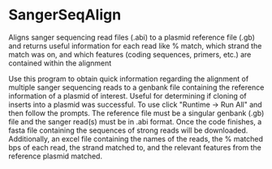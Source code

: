 # SangerSeqAlign
Aligns sanger sequencing read files (.abi) to a plasmid reference file (.gb) and returns useful information for each read like % match, which strand the match was on, and which features (coding sequences, primers, etc.) are contained within the alignment

Use this program to obtain quick information regarding the alignment of multiple sanger sequencing reads to a genbank file containing the reference information of a plasmid of interest. Useful for determining if cloning of inserts into a plasmid was successful. To use click "Runtime -> Run All" and then follow the prompts. The reference file must be a singular genbank (.gb) file and the sanger read(s) must be in .abi format. Once the code finishes, a fasta file containing the sequences of strong reads will be downloaded. Additionally, an excel file containing the names of the reads, the % matched bps of each read, the strand matched to, and the relevant features from the reference plasmid matched.
